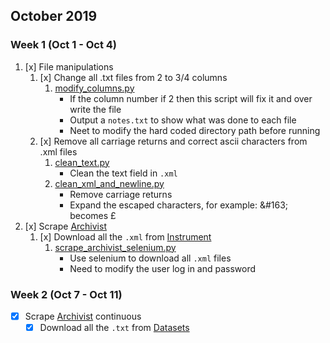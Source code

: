 ## October 2019

### Week 1 (Oct 1 - Oct 4)

1. [x] File manipulations
    1. [x] Change all .txt files from 2 to 3/4 columns
        1. [modify_columns.py](https://github.com/jli755/python_scripts/blob/master/modify_columns.py)
            - If the column number if 2 then this script will fix it and over write the file
            - Output a `notes.txt` to show what was done to each file
            - Neet to modify the hard coded directory path before running
    2. [x] Remove all carriage returns and correct ascii characters from .xml files
        1. [clean_text.py](https://github.com/jli755/python_scripts/blob/master/clean_text.py) 
            - Clean the text field in `.xml`
        2. [clean_xml_and_newline.py](https://github.com/jli755/python_scripts/blob/master/clean_xml_and_newline.py)
            - Remove carriage returns
            - Expand the escaped characters, for example: \&#163; becomes £
2. [x] Scrape [Archivist](https://archivist.closer.ac.uk)
    1. [x] Download all the `.xml` from [Instrument](https://archivist.closer.ac.uk/instruments)
        1. [scrape_archivist_selenium.py](https://github.com/jli755/python_scripts/blob/master/scrape_archivist_selenium.py)
            - Use selenium to download all `.xml` files
            - Need to modify the user log in and password

### Week 2 (Oct 7 - Oct 11)

- [x] Scrape [Archivist](https://archivist.closer.ac.uk) continuous
   - [x] Download all the `.txt` from [Datasets](https://archivist.closer.ac.uk/datasets)
